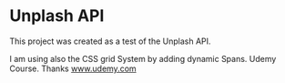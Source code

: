 # Unplash API

This project was created as a test of the Unplash API.

I am using also the CSS grid System by adding dynamic Spans. Udemy Course. Thanks www.udemy.com
